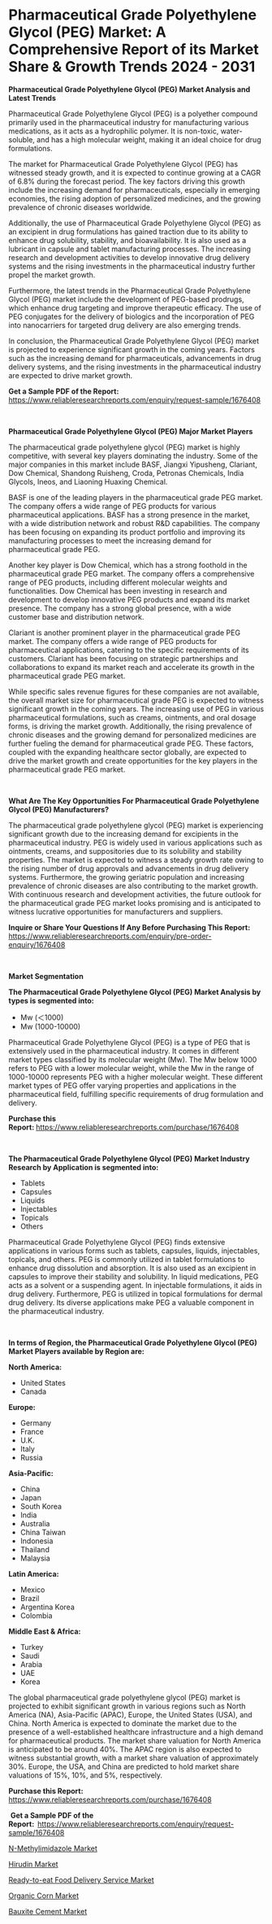 <p><h1>Pharmaceutical Grade Polyethylene Glycol (PEG) Market: A Comprehensive Report of its Market Share & Growth Trends 2024 - 2031</h1></p><p><strong>Pharmaceutical Grade Polyethylene Glycol (PEG) Market Analysis and Latest Trends</strong></p>
<p><p>Pharmaceutical Grade Polyethylene Glycol (PEG) is a polyether compound primarily used in the pharmaceutical industry for manufacturing various medications, as it acts as a hydrophilic polymer. It is non-toxic, water-soluble, and has a high molecular weight, making it an ideal choice for drug formulations.</p><p>The market for Pharmaceutical Grade Polyethylene Glycol (PEG) has witnessed steady growth, and it is expected to continue growing at a CAGR of 6.8% during the forecast period. The key factors driving this growth include the increasing demand for pharmaceuticals, especially in emerging economies, the rising adoption of personalized medicines, and the growing prevalence of chronic diseases worldwide.</p><p>Additionally, the use of Pharmaceutical Grade Polyethylene Glycol (PEG) as an excipient in drug formulations has gained traction due to its ability to enhance drug solubility, stability, and bioavailability. It is also used as a lubricant in capsule and tablet manufacturing processes. The increasing research and development activities to develop innovative drug delivery systems and the rising investments in the pharmaceutical industry further propel the market growth.</p><p>Furthermore, the latest trends in the Pharmaceutical Grade Polyethylene Glycol (PEG) market include the development of PEG-based prodrugs, which enhance drug targeting and improve therapeutic efficacy. The use of PEG conjugates for the delivery of biologics and the incorporation of PEG into nanocarriers for targeted drug delivery are also emerging trends.</p><p>In conclusion, the Pharmaceutical Grade Polyethylene Glycol (PEG) market is projected to experience significant growth in the coming years. Factors such as the increasing demand for pharmaceuticals, advancements in drug delivery systems, and the rising investments in the pharmaceutical industry are expected to drive market growth.</p></p>
<p><strong>Get a Sample PDF of the Report:&nbsp;</strong> <a href="https://www.reliableresearchreports.com/enquiry/request-sample/1676408">https://www.reliableresearchreports.com/enquiry/request-sample/1676408</a></p>
<p>&nbsp;</p>
<p><strong>Pharmaceutical Grade Polyethylene Glycol (PEG) Major Market Players</strong></p>
<p><p>The pharmaceutical grade polyethylene glycol (PEG) market is highly competitive, with several key players dominating the industry. Some of the major companies in this market include BASF, Jiangxi Yipusheng, Clariant, Dow Chemical, Shandong Ruisheng, Croda, Petronas Chemicals, India Glycols, Ineos, and Liaoning Huaxing Chemical.</p><p>BASF is one of the leading players in the pharmaceutical grade PEG market. The company offers a wide range of PEG products for various pharmaceutical applications. BASF has a strong presence in the market, with a wide distribution network and robust R&D capabilities. The company has been focusing on expanding its product portfolio and improving its manufacturing processes to meet the increasing demand for pharmaceutical grade PEG.</p><p>Another key player is Dow Chemical, which has a strong foothold in the pharmaceutical grade PEG market. The company offers a comprehensive range of PEG products, including different molecular weights and functionalities. Dow Chemical has been investing in research and development to develop innovative PEG products and expand its market presence. The company has a strong global presence, with a wide customer base and distribution network.</p><p>Clariant is another prominent player in the pharmaceutical grade PEG market. The company offers a wide range of PEG products for pharmaceutical applications, catering to the specific requirements of its customers. Clariant has been focusing on strategic partnerships and collaborations to expand its market reach and accelerate its growth in the pharmaceutical grade PEG market.</p><p>While specific sales revenue figures for these companies are not available, the overall market size for pharmaceutical grade PEG is expected to witness significant growth in the coming years. The increasing use of PEG in various pharmaceutical formulations, such as creams, ointments, and oral dosage forms, is driving the market growth. Additionally, the rising prevalence of chronic diseases and the growing demand for personalized medicines are further fueling the demand for pharmaceutical grade PEG. These factors, coupled with the expanding healthcare sector globally, are expected to drive the market growth and create opportunities for the key players in the pharmaceutical grade PEG market.</p></p>
<p>&nbsp;</p>
<p><strong>What Are The Key Opportunities For Pharmaceutical Grade Polyethylene Glycol (PEG) Manufacturers?</strong></p>
<p><p>The pharmaceutical grade polyethylene glycol (PEG) market is experiencing significant growth due to the increasing demand for excipients in the pharmaceutical industry. PEG is widely used in various applications such as ointments, creams, and suppositories due to its solubility and stability properties. The market is expected to witness a steady growth rate owing to the rising number of drug approvals and advancements in drug delivery systems. Furthermore, the growing geriatric population and increasing prevalence of chronic diseases are also contributing to the market growth. With continuous research and development activities, the future outlook for the pharmaceutical grade PEG market looks promising and is anticipated to witness lucrative opportunities for manufacturers and suppliers.</p></p>
<p><strong>Inquire or Share Your Questions If Any Before Purchasing This Report:</strong> <a href="https://www.reliableresearchreports.com/enquiry/pre-order-enquiry/1676408">https://www.reliableresearchreports.com/enquiry/pre-order-enquiry/1676408</a></p>
<p>&nbsp;</p>
<p><strong>Market Segmentation</strong></p>
<p><strong>The Pharmaceutical Grade Polyethylene Glycol (PEG) Market Analysis by types is segmented into:</strong></p>
<p><ul><li>Mw (＜1000)</li><li>Mw (1000-10000)</li></ul></p>
<p><p>Pharmaceutical Grade Polyethylene Glycol (PEG) is a type of PEG that is extensively used in the pharmaceutical industry. It comes in different market types classified by its molecular weight (Mw). The Mw below 1000 refers to PEG with a lower molecular weight, while the Mw in the range of 1000-10000 represents PEG with a higher molecular weight. These different market types of PEG offer varying properties and applications in the pharmaceutical field, fulfilling specific requirements of drug formulation and delivery.</p></p>
<p><strong>Purchase this Report:&nbsp;</strong><a href="https://www.reliableresearchreports.com/purchase/1676408">https://www.reliableresearchreports.com/purchase/1676408</a></p>
<p>&nbsp;</p>
<p><strong>The Pharmaceutical Grade Polyethylene Glycol (PEG) Market Industry Research by Application is segmented into:</strong></p>
<p><ul><li>Tablets</li><li>Capsules</li><li>Liquids</li><li>Injectables</li><li>Topicals</li><li>Others</li></ul></p>
<p><p>Pharmaceutical Grade Polyethylene Glycol (PEG) finds extensive applications in various forms such as tablets, capsules, liquids, injectables, topicals, and others. PEG is commonly utilized in tablet formulations to enhance drug dissolution and absorption. It is also used as an excipient in capsules to improve their stability and solubility. In liquid medications, PEG acts as a solvent or a suspending agent. In injectable formulations, it aids in drug delivery. Furthermore, PEG is utilized in topical formulations for dermal drug delivery. Its diverse applications make PEG a valuable component in the pharmaceutical industry.</p></p>
<p>&nbsp;</p>
<p><strong>In terms of Region, the Pharmaceutical Grade Polyethylene Glycol (PEG) Market Players available by Region are:</strong></p>
<p>
    <p> <strong> North America: </strong>
        <ul>
            <li>United States</li>
            <li>Canada</li>
        </ul>
        </p> 
    <p> <strong> Europe: </strong>
        <ul>
            <li>Germany</li>
            <li>France</li>
            <li>U.K.</li>
            <li>Italy</li>
            <li>Russia</li>
        </ul>
        </p> 
    <p> <strong> Asia-Pacific: </strong>
        <ul>
            <li>China</li>
            <li>Japan</li>
            <li>South Korea</li>
            <li>India</li>
            <li>Australia</li>
            <li>China Taiwan</li>
            <li>Indonesia</li>
            <li>Thailand</li>
            <li>Malaysia</li>
        </ul>
        </p> 
    <p> <strong> Latin America: </strong>
        <ul>
            <li>Mexico</li>
            <li>Brazil</li>
            <li>Argentina Korea</li>
            <li>Colombia</li>
        </ul>
        </p> 
    <p> <strong> Middle East & Africa: </strong>
        <ul>
            <li>Turkey</li>
            <li>Saudi</li>
            <li>Arabia</li>
            <li>UAE</li>
            <li>Korea</li>
        </ul>
    </p>
    </p>
<p><p>The global pharmaceutical grade polyethylene glycol (PEG) market is projected to exhibit significant growth in various regions such as North America (NA), Asia-Pacific (APAC), Europe, the United States (USA), and China. North America is expected to dominate the market due to the presence of a well-established healthcare infrastructure and a high demand for pharmaceutical products. The market share valuation for North America is anticipated to be around 40%. The APAC region is also expected to witness substantial growth, with a market share valuation of approximately 30%. Europe, the USA, and China are predicted to hold market share valuations of 15%, 10%, and 5%, respectively.</p></p>
<p><strong>Purchase this Report: </strong><a href="https://www.reliableresearchreports.com/purchase/1676408">https://www.reliableresearchreports.com/purchase/1676408</a></p>
<p>&nbsp;<strong>Get a Sample PDF of the Report:&nbsp;&nbsp;</strong><a href="https://www.reliableresearchreports.com/enquiry/request-sample/1676408">https://www.reliableresearchreports.com/enquiry/request-sample/1676408</a></p>
<p><strong></strong></p>
<p><p><a href="https://github.com/ChiragRp1/Market-Research-Report-List-3/blob/main/n-methylimidazole-market.md">N-Methylimidazole Market</a></p><p><a href="https://medium.com/@murraykoepp786/hirudin-nbsp-market-focuses-on-market-share-size-and-projected-forecast-till-2031-df446a44713e">Hirudin Market</a></p><p><a href="https://github.com/aashishrp/Market-Research-Report-List-2/blob/main/ready-to-eat-food-delivery-service-market.md">Ready-to-eat Food Delivery Service Market</a></p><p><a href="https://medium.com/@cleocarroll2022/organic-corn-market-outlook-industry-overview-and-forecast-2024-to-2031-41c4787cb6c5">Organic Corn Market</a></p><p><a href="https://medium.com/@murraykoepp786/bauxite-cement-market-furnishes-information-on-market-share-market-trends-and-market-growth-eae05b986ba3">Bauxite Cement Market</a></p></p>